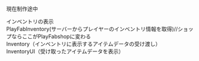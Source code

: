 現在制作途中

インベントリの表示                       
PlayFabInventory(サーバーからプレイヤーのインベントリ情報を取得)//ショップならここがPlayFabshopに変わる               
Inventory（インベントリに表示するアイテムデータの受け渡し）                         
InventoryUI（受け取ったアイテムデータを表示）


